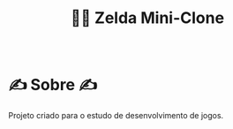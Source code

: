 # <p align="center"> 🐱‍👤 Zelda Mini-Clone </p>
<br />

# ✍ Sobre ✍

Projeto criado para o estudo de
desenvolvimento de jogos.
